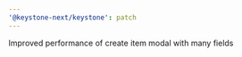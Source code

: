 ```yaml
---
'@keystone-next/keystone': patch
---
```


Improved performance of create item modal with many fields
